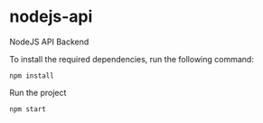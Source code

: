 # nodejs-api

NodeJS API Backend

To install the required dependencies, run the following command:

`npm install`

Run the project

`npm start`
